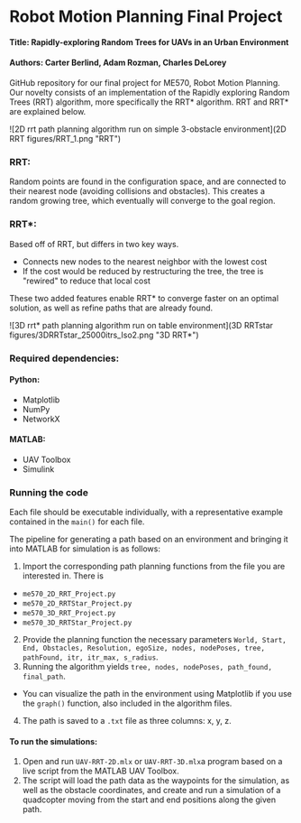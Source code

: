 # Robot Motion Planning Final Project

#### Title: Rapidly-exploring Random Trees for UAVs in an Urban Environment

#### Authors: Carter Berlind, Adam Rozman, Charles DeLorey


GitHub repository for our final project for ME570, Robot Motion Planning. Our novelty consists of an implementation of the Rapidly exploring Random Trees (RRT) algorithm, more specifically the RRT* algorithm. RRT and RRT* are explained below. 


![2D rrt path planning algorithm run on simple 3-obstacle environment](2D RRT figures/RRT_1.png "RRT")


### RRT:
Random points are found in the configuration space, and are connected to their nearest node (avoiding collisions and obstacles). This creates a random growing tree, which eventually will converge to the goal region.


### RRT*:

Based off of RRT, but differs in two key ways.
  
- Connects new nodes to the nearest neighbor with the lowest cost
- If the cost would be reduced by restructuring the tree, the tree is "rewired" to reduce that local cost

These two added features enable RRT* to converge faster on an optimal solution, as well as refine paths that are already found.

![3D rrt* path planning algorithm run on table environment](3D RRTstar figures/3DRRTstar_25000itrs_Iso2.png "3D RRT*")


### Required dependencies:

#### Python:
- Matplotlib
- NumPy
- NetworkX

#### MATLAB:
- UAV Toolbox
- Simulink


### Running the code

Each file should be executable individually, with a representative example contained in the `main()` for each file. 

The pipeline for generating a path based on an environment and bringing it into MATLAB for simulation is as follows:

1. Import the corresponding path planning functions from the file you are interested in. There is 
- `me570_2D_RRT_Project.py`
- `me570_2D_RRTStar_Project.py`
- `me570_3D_RRT_Project.py`
- `me570_3D_RRTStar_Project.py`
2. Provide the planning function the necessary parameters `World, Start, End, Obstacles, Resolution, egoSize, nodes, nodePoses, tree, pathFound, itr, itr_max, s_radius`.
3. Running the algorithm yields `tree, nodes, nodePoses, path_found, final_path`.
- You can visualize the path in the environment using Matplotlib if you use the `graph()` function, also included in the algorithm files.
4. The path is saved to a `.txt` file as three columns: x, y, z.


#### To run the simulations:
1. Open and run `UAV-RRT-2D.mlx` or `UAV-RRT-3D.mlx`a program based on a live script from the MATLAB UAV Toolbox. 
2. The script will load the path data as the waypoints for the simulation, as well as the obstacle coordinates, and create and run a simulation of a quadcopter moving from the start and end positions along the given path. 





